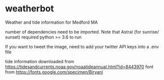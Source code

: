 # weatherbot
Weather and tide information for Medford MA

number of dependencies need to be imported. Note that Astral (for sunrise/ sunset) required python >= 3.6 to run

If you want to tweet the image, need to add your twitter API keys into a .env file

tide information downloaded from https://tidesandcurrents.noaa.gov/noaatideannual.html?id=8443970
font from https://fonts.google.com/specimen/Biryani
